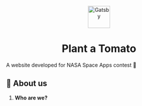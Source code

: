 <p align="center">
  <a href="https://www.gatsbyjs.com/?utm_source=starter&utm_medium=readme&utm_campaign=minimal-starter">
    <img alt="Gatsby" src="https://www.gatsbyjs.com/Gatsby-Monogram.svg" width="60" />
  </a>
</p>
<h1 align="center">
  Plant a Tomato
</h1>
<p>A website developed for NASA Space Apps contest 🚀</p>

## 🚀 About us

1.  **Who are we?**